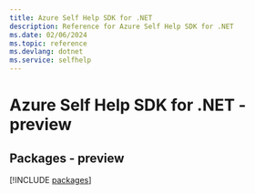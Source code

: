 ```yaml
---
title: Azure Self Help SDK for .NET
description: Reference for Azure Self Help SDK for .NET
ms.date: 02/06/2024
ms.topic: reference
ms.devlang: dotnet
ms.service: selfhelp
---
```

# Azure Self Help SDK for .NET - preview
## Packages - preview
[!INCLUDE [packages](self-help-index.md)]